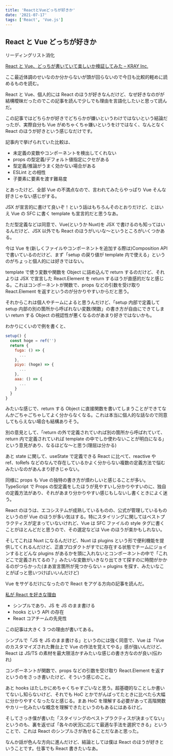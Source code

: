 ```yaml
---
title: 'ReactとVueどっちが好きか'
date: '2021-07-17'
tags: ['React', 'Vue.js']
---
```


## React と Vue どっちが好きか

リーディングリスト消化

[React と Vue、どっちが書いていて楽しいか検証してみた – KRAY Inc\.](https://kray.jp/blog/compare-react-and-vue-in-terms-of-fun/)

ここ最近体調のせいなのか分からないが頭が回らないので今日も比較的軽めに読めるものを読む。

React と Vue、個人的には React のほうが好きなんだけど、なぜ好きなのがが結構曖昧だったのでこの記事を読んで少しでも理由を言語化したいと思って読んだ。

この記事ではどちらかが好きでどちらかが嫌いというわけではないという結論だったが、実際自分も Vue がめちゃくちゃ嫌いというをけではなく、なんとなく React のほうが好きという感じなだけです。

記事内で挙げられていた比較は、

- 未定義の変数やコンポーネントを検出してくれない
- props の型定義/デフォルト値指定にクセがある
- 型定義/推論がうまく効かない場合がある
- ESLint との相性
- 子要素に要素を渡す難易度

とあったけど、全部 Vue の不満点なので、言われてみたらやっぱり Vue そんな好きじゃない感じがする。

JSX が宣言的に書けて良いぞ！という話はもちろんそのとおりだけど、とはいえ Vue の SFC に書く template も宣言的だと思うなあ。

ただ型定義などは同意で、Vue(というか Nuxt)を JSX で書けるのも知ってはいるんだけど、JSX 以外でも React のほうがいいな〜というところがいくつかある。

今は Vue を(新しくファイルやコンポーネントを追加する際は)Composition API で書いているのだけど、まず「setup の戻り値が template 内で使える」というのがちょっと個人的には好きではない。

template で使う変数や関数を Object に詰め込んで return するのだけど、それよりは JSX で宣言した React.Element を return するほうが直感的だなと感じる。これはコンポーネントが関数で、props などの引数を受け取り React.Element を返すというのが分かりやすいからだと思う。

それからこれは個人やチームによると思うんだけど、「setup 内部で定義して setup 内部の別の箇所から呼ばれない変数/関数」の書き方が自由にできてしまい return する Object の視認性が悪くなるのがあまり好きではないかも。

わかりにくいので例を書くと、

```js
setup() {
  const hoge = ref('')
  return {
    fuga: () => {
      ...
    },
    piyo: (hoge) => {
      ...
    },
    aaa: () => {
      ...
    }
  }
}
```

みたいな感じで、return する Object に直接関数を書いてしまうことができてなんかごちゃごちゃしてよく分からなくなる。これは本当に個人的な話なので同意してもらえない場合も結構ありそう。

別の意見として、「return の外で定義されていれば別の箇所から呼ばれていて、return 内で定義されていれば template の中でしか使わないことが明白になる」という意見があり、なるほどな〜と思う(理屈は分かる)

あと state に関して、useState で定義できる React に比べて、reactive や ref、toRefs などのなんで存在しているかよく分からない複数の定義方法で悩むみたいなのがあんまり好きじゃない。

同様に props も Vue の独特の書き方が煩わしいと感じることが多い。TypeScript で Props の型定義をしたほうが見やすいし分かりやすいのに、独自の定義方法があり、それがあまり分かりやすい感じもしないし書くときによく迷う。

React のほうは、エコシステムが成熟しているものの、公式が管理しているものというのが Vue のほうが多い気はする。特にスタイリングに関してはベストプラクティスが定まっていないけれど、Vue は SFC ファイルの style タグに書くことがほとんどだと思うので、その選定などは Vue のほうが楽かもしれない。

そしてこれは Nuxt になるんだけど、Nuxt は plugins という形で便利機能を提供してくれるんだけど、正直プロダクトがすでに存在する状態でチームにジョインするとどんな plugins があるかを頭に入れないとコンポーネントの中で「これどこで定義されてるの？」みたいな変数がいきなり出てきて探すのに時間がかかるのがつらかった(まあ宣言箇所が見つからない = plugins を探す、みたいなことがぱっと思いつけばいいんだけど)

Vue をサゲるだけになったので React をアゲる方向の記事を読んだ。

[私が React を好きな理由](https://zenn.dev/seya/articles/6cacfe435bd9fb)

- シンプルであり、JS を JS のまま書ける
- hooks という API の存在
- React コアチームの先見性

この記事は大きく 3 つの理由が書いてある。

シンプルで「JS を JS のまま書ける」というのには強く同意で、Vue は「Vue のカスタマイズされた舞台上で Vue の作法を覚えてやる」感が強いんだけど、React は JS/TS の素材を最大限活かすみたいな感じの書き方なのが良い(伝われ)

コンポーネントが関数で、props などの引数を受け取り React.Element を返すというのをさっき書いたけど、そういう感じのこと。

あと hooks はたしかにめちゃくちゃすごいなと思う。超基礎的なことしか書いてないし知らないけど、それでも HoC とかでがんばってたときに比べたら大幅に分かりやすくなったなと感じる。まあ HoC を理解する必要があって高階関数やカリー化みたいな概念を理解できたというのもあるにはあるけど。

そしてさっき僕が書いた「スタイリングのベストプラクティスが決まってない」というのも、裏を返せば「各々の状況に応じて最適な手法を選択できる」ということで、これは React のシンプルさが為せることだなあと思った。

なんか話が色んな方向に進んだけど、結論としては僕は React のほうが好きということです。仕事でも React 書きたいなあ。
